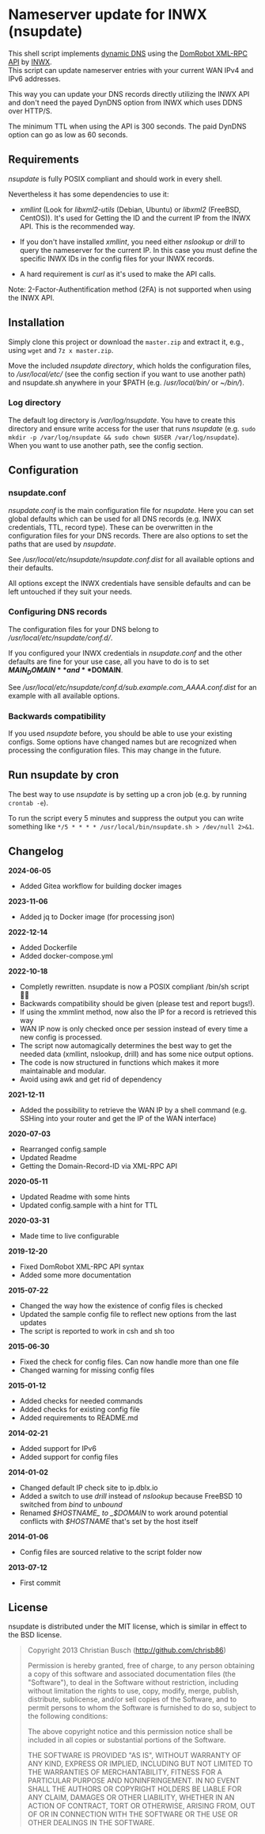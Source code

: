 # Nameserver update for INWX (nsupdate)

This shell script implements [dynamic DNS](https://en.wikipedia.org/wiki/Dynamic_DNS) using the [DomRobot XML-RPC API](https://www.inwx.de/de/help/apidoc/f/ch02s13.html#nameserver.updateRecord) by [INWX](https://www.inwx.de/).  
This script can update nameserver entries with your current WAN IPv4 and IPv6 addresses.

This way you can update your DNS records directly utilizing the INWX API and don't need the payed DynDNS option from INWX which uses DDNS over HTTP/S.

The minimum TTL when using the API is 300 seconds. The paid DynDNS option can go as low as 60 seconds.

## Requirements

_nsupdate_ is fully POSIX compliant and should work in every shell.

Nevertheless it has some dependencies to use it:
- _xmllint_ (Look for _libxml2-utils_ (Debian, Ubuntu) or _libxml2_ (FreeBSD, CentOS)). It's used for Getting the ID and the current IP from the INWX API. This is the recommended way.

- If you don't have installed _xmllint_, you need either _nslookup_ or _drill_ to query the nameserver for the current IP. In this case you must define the specific INWX IDs in the config files for your INWX records.

- A hard requirement is _curl_ as it's used to make the API calls.

Note: 2-Factor-Authentification method (2FA) is not supported when using the INWX API.

## Installation

Simply clone this project or download the `master.zip` and extract it, e.g., using `wget` and `7z x master.zip`.

Move the included _nsupdate directory_, which holds the configuration files, to _/usr/local/etc/_ (see the config section if you want to use another path) and nsupdate.sh anywhere in your $PATH (e.g. /_usr/local/bin/_ or _~/bin/_).

### Log directory
The default log directory is _/var/log/nsupdate_. You have to create this directory and ensure write access for the user that runs _nsupdate_ (e.g. `sudo mkdir -p /var/log/nsupdate && sudo chown $USER /var/log/nsupdate`). When you want to use another path, see the config section.

## Configuration

### nsupdate.conf

_nsupdate.conf_ is the main configuration file for _nsupdate_. Here you can set global defaults which can be used for all DNS records (e.g. INWX credentials, TTL, record type). These can be overwritten in the configuration files for your DNS records. There are also options to set the paths that are used by _nsupdate_.

See _/usr/local/etc/nsupdate/nsupdate.conf.dist_ for all available options and their defaults.

All options except the INWX credentials have sensible defaults and can be left untouched if they suit your needs.

### Configuring DNS records

The configuration files for your DNS belong to _/usr/local/etc/nsupdate/conf.d/_.

If you configured your INWX credentials in _nsupdate.conf_ and the other defaults are fine for your use case, all you have to do is to set **$MAIN_DOMAIN** and **$DOMAIN**.

See _/usr/local/etc/nsupdate/conf.d/sub.example.com_AAAA.conf.dist_ for an example with all available options.

### Backwards compatibility
If you used _nsupdate_ before, you should be able to use your existing configs. Some options have changed names but are recognized when processing the configuration files. This may change in the future.

## Run nsupdate by cron

The best way to use _nsupdate_ is by setting up a cron job (e.g. by running `crontab -e`).

To run the script every 5 minutes and suppress the output you can write something like `*/5 * * * * /usr/local/bin/nsupdate.sh > /dev/null 2>&1`.

## Changelog

**2024-06-05**

- Added Gitea workflow for building docker images

**2023-11-06**
- Added jq to Docker image (for processing json)

**2022-12-14**
- Added Dockerfile
- Added docker-compose.yml

**2022-10-18**

- Completly rewritten. nsupdate is now a POSIX compliant /bin/sh script 👍🏻
- Backwards compatibility should be given (please test and report bugs!).
- If using the xmmlint method, now also the IP for a record is retrieved this way
- WAN IP now is only checked once per session instead of every time a new config is processed.
- The script now automagically determines the best way to get the needed data (xmllint, nslookup, drill) and has some nice output options.
- The code is now structured in functions which makes it more maintainable and modular.
- Avoid using awk and get rid of dependency

**2021-12-11**

- Added the possibility to retrieve the WAN IP by a shell command (e.g. SSHing into your router and get the IP of the WAN interface)

**2020-07-03**

 - Rearranged config.sample
 - Updated Readme
 - Getting the Domain-Record-ID via XML-RPC API

**2020-05-11**

- Updated Readme with some hints
- Updated config.sample with a hint for TTL

**2020-03-31**

- Made time to live configurable

**2019-12-20**

- Fixed DomRobot XML-RPC API syntax
- Added some more documentation

**2015-07-22**

- Changed the way how the existence of config files is checked
- Updated the sample config file to reflect new options from the last updates
- The script is reported to work in csh and sh too

**2015-06-30**

- Fixed the check for config files. Can now handle more than one file
- Changed warning for missing config files

**2015-01-12**

- Added checks for needed commands
- Added checks for existing config file
- Added requirements to README.md

**2014-02-21**

- Added support for IPv6
- Added support for config files

**2014-01-02**

- Changed default IP check site to ip.dblx.io
- Added a switch to use _drill_ instead of _nslookup_ because FreeBSD 10 switched from _bind_ to _unbound_ 
- Renamed _$HOSTNAME_ to _$DOMAIN_ to work around potential conflicts with _$HOSTNAME_ that's set by the host itself

**2014-01-06**

- Config files are sourced relative to the script folder now

**2013-07-12**

- First commit

## License

nsupdate is distributed under the MIT license, which is similar in effect to the BSD license.

> Copyright 2013 Christian Busch (http://github.com/chrisb86)
> 
> Permission is hereby granted, free of charge, to any person obtaining a copy of this software and associated documentation files (the "Software"), to deal in the Software without restriction, including without limitation the rights to use, copy, modify, merge, publish, distribute, sublicense, and/or sell copies of the Software, and to permit persons to whom the Software is furnished to do so, subject to the following conditions:
> 
> The above copyright notice and this permission notice shall be included in all copies or substantial portions of the Software.
> 
> THE SOFTWARE IS PROVIDED "AS IS", WITHOUT WARRANTY OF ANY KIND, EXPRESS OR IMPLIED, INCLUDING BUT NOT LIMITED TO THE WARRANTIES OF MERCHANTABILITY, FITNESS FOR A PARTICULAR PURPOSE AND NONINFRINGEMENT. IN NO EVENT SHALL THE AUTHORS OR COPYRIGHT HOLDERS BE LIABLE FOR ANY CLAIM, DAMAGES OR OTHER LIABILITY, WHETHER IN AN ACTION OF CONTRACT, TORT OR OTHERWISE, ARISING FROM, OUT OF OR IN CONNECTION WITH THE SOFTWARE OR THE USE OR OTHER DEALINGS IN THE SOFTWARE.
